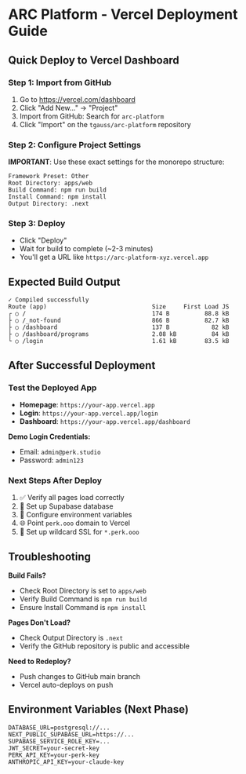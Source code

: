 # ARC Platform - Vercel Deployment Guide

## Quick Deploy to Vercel Dashboard

### Step 1: Import from GitHub
1. Go to https://vercel.com/dashboard
2. Click "Add New..." → "Project"
3. Import from GitHub: Search for `arc-platform`
4. Click "Import" on the `tgauss/arc-platform` repository

### Step 2: Configure Project Settings
**IMPORTANT**: Use these exact settings for the monorepo structure:

```
Framework Preset: Other
Root Directory: apps/web
Build Command: npm run build  
Install Command: npm install
Output Directory: .next
```

### Step 3: Deploy
- Click "Deploy" 
- Wait for build to complete (~2-3 minutes)
- You'll get a URL like `https://arc-platform-xyz.vercel.app`

## Expected Build Output
```
✓ Compiled successfully
Route (app)                              Size     First Load JS
┌ ○ /                                    174 B          88.8 kB
├ ○ /_not-found                          866 B          82.7 kB  
├ ○ /dashboard                           137 B            82 kB
├ ○ /dashboard/programs                  2.08 kB          84 kB
└ ○ /login                               1.61 kB        83.5 kB
```

## After Successful Deployment

### Test the Deployed App
- **Homepage**: `https://your-app.vercel.app`
- **Login**: `https://your-app.vercel.app/login`
- **Dashboard**: `https://your-app.vercel.app/dashboard`

**Demo Login Credentials:**
- Email: `admin@perk.studio`  
- Password: `admin123`

### Next Steps After Deploy
1. ✅ Verify all pages load correctly
2. 🔄 Set up Supabase database
3. 🔧 Configure environment variables
4. 🌐 Point `perk.ooo` domain to Vercel
5. 🎯 Set up wildcard SSL for `*.perk.ooo`

## Troubleshooting

**Build Fails?**
- Check Root Directory is set to `apps/web`
- Verify Build Command is `npm run build`
- Ensure Install Command is `npm install`

**Pages Don't Load?**
- Check Output Directory is `.next`
- Verify the GitHub repository is public and accessible

**Need to Redeploy?**
- Push changes to GitHub main branch
- Vercel auto-deploys on push

## Environment Variables (Next Phase)
```
DATABASE_URL=postgresql://...
NEXT_PUBLIC_SUPABASE_URL=https://...
SUPABASE_SERVICE_ROLE_KEY=...
JWT_SECRET=your-secret-key
PERK_API_KEY=your-perk-key
ANTHROPIC_API_KEY=your-claude-key
```